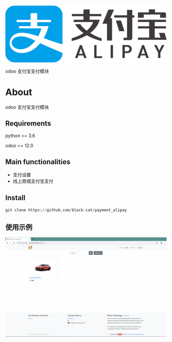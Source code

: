 ![](alipay.png)

odoo 支付宝支付模块

# About

odoo 支付宝支付模块

## Requirements

python >= 3.6

odoo == 12.0

## Main functionalities

* 支付设置
* 线上商城支付宝支付

## Install 

```python
git clone https://github.com/block-cat/payment_alipay
```

## 使用示例

![demo](static/src/image/x.gif)